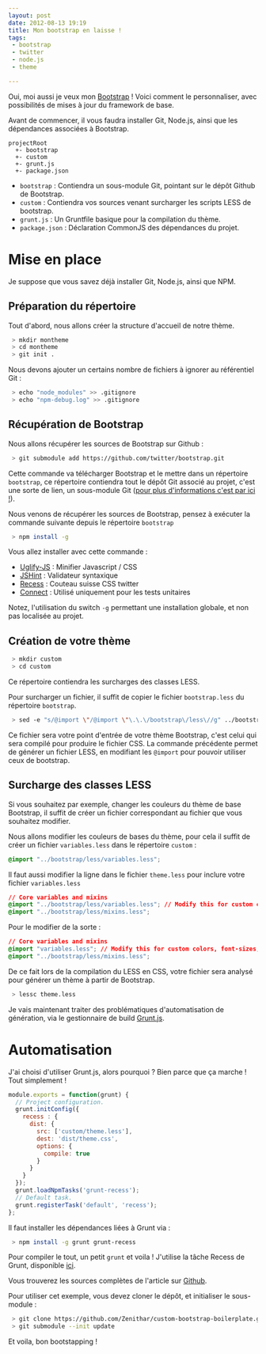 ```yaml
---
layout: post
date: 2012-08-13 19:19
title: Mon bootstrap en laisse !
tags:
 - bootstrap
 - twitter
 - node.js
 - theme

---
```


Oui, moi aussi je veux mon [Bootstrap](http://twitter.github.com/bootstrap) ! Voici comment le personnaliser, avec possibilités de mises à jour du framework de base.

Avant de commencer, il vous faudra installer Git, Node.js, ainsi que les dépendances associées à Bootstrap.

```
projectRoot
  +- bootstrap
  +- custom	
  +- grunt.js		
  +- package.json
```

 * `bootstrap` : Contiendra un sous-module Git, pointant sur le dépôt Github de Bootstrap.
 * `custom` : Contiendra vos sources venant surcharger les scripts LESS de bootstrap.
 * `grunt.js` : Un Gruntfile basique pour la compilation du thème.
 * `package.json` : Déclaration CommonJS des dépendances du projet.
  
# Mise en place

Je suppose que vous savez déjà installer Git, Node.js, ainsi que NPM.

## Préparation du répertoire

Tout d'abord, nous allons créer la structure d'accueil de notre thème.

```bash
 > mkdir montheme
 > cd montheme
 > git init .
```

Nous devons ajouter un certains nombre de fichiers à ignorer au référentiel Git :

```bash
 > echo "node_modules" >> .gitignore
 > echo "npm-debug.log" >> .gitignore
```

## Récupération de Bootstrap

Nous allons récupérer les sources de Bootstrap sur Github :

```bash
 > git submodule add https://github.com/twitter/bootstrap.git
```

Cette commande va télécharger Bootstrap et le mettre dans un répertoire `bootstrap`, ce répertoire contiendra tout le dépôt Git associé au projet, c'est une sorte de lien, un sous-module Git ([pour plus d'informations c'est par ici !](http://git-scm.com/book/en/Git-Tools-Submodules)).

Nous venons de récupérer les sources de Bootstrap, pensez à exécuter la commande suivante depuis le répertoire `bootstrap`

```bash
 > npm install -g
```

Vous allez installer avec cette commande :

 * [Uglify-JS](https://github.com/mishoo/UglifyJS/) : Minifier Javascript / CSS
 * [JSHint](http://www.jshint.com/) : Validateur syntaxique
 * [Recess](http://twitter.github.com/recess/) : Couteau suisse CSS twitter
 * [Connect](http://www.senchalabs.org/connect/) : Utilisé uniquement pour les tests unitaires
 
Notez, l'utilisation du switch `-g` permettant une installation globale, et non pas localisée au projet.

## Création de votre thème

```bash
 > mkdir custom
 > cd custom
``` 

Ce répertoire contiendra les surcharges des classes LESS.

Pour surcharger un fichier, il suffit de copier le fichier `bootstrap.less` du répertoire `bootstrap`.

```bash
 > sed -e "s/@import \"/@import \"\.\.\/bootstrap\/less\//g" ../bootstrap/less/bootstrap.less > theme.less
```

Ce fichier sera votre point d'entrée de votre thème Bootstrap, c'est celui qui sera compilé pour produire le fichier CSS.
La commande précédente permet de générer un fichier LESS, en modifiant les `@import` pour pouvoir utiliser ceux de bootstrap.

## Surcharge des classes LESS

Si vous souhaitez par exemple, changer les couleurs du thème de base Bootstrap, il suffit de créer un fichier correspondant au fichier que vous souhaitez modifier.

Nous allons modifier les couleurs de bases du thème, pour cela il suffit de créer un fichier `variables.less` dans le répertoire `custom` :

```css
@import "../bootstrap/less/variables.less";
```

Il faut aussi modifier la ligne dans le fichier `theme.less` pour inclure votre fichier `variables.less`

```css
// Core variables and mixins
@import "../bootstrap/less/variables.less"; // Modify this for custom colors, font-sizes, etc
@import "../bootstrap/less/mixins.less";
```

Pour le modifier de la sorte :

```css
// Core variables and mixins
@import "variables.less"; // Modify this for custom colors, font-sizes, etc
@import "../bootstrap/less/mixins.less";
```

De ce fait lors de la compilation du LESS en CSS, votre fichier sera analysé pour générer un thème à partir de Bootstrap.

```bash
 > lessc theme.less
```
Je vais maintenant traiter des problématiques d'automatisation de génération, via le gestionnaire de build [Grunt.js](https://github.com/cowboy/grunt).

# Automatisation

J'ai choisi d'utiliser Grunt.js, alors pourquoi ? Bien parce que ça marche ! Tout simplement !

```javascript
module.exports = function(grunt) {
  // Project configuration.
  grunt.initConfig({
    recess : {
      dist: {
        src: ['custom/theme.less'],
        dest: 'dist/theme.css',
        options: {
          compile: true
        }
      }
    }
  });
  grunt.loadNpmTasks('grunt-recess');
  // Default task.
  grunt.registerTask('default', 'recess');
};
```

Il faut installer les dépendances liées à Grunt via :

```bash
 > npm install -g grunt grunt-recess
```

Pour compiler le tout, un petit `grunt` et voila ! J'utilise la tâche Recess de Grunt, disponible [ici](https://github.com/sindresorhus/grunt-recess).

Vous trouverez les sources complètes de l'article sur [Github](https://github.com/Zenithar/custom-bootstrap-boilerplate).

Pour utiliser cet exemple, vous devez cloner le dépôt, et initialiser le sous-module :

```bash
 > git clone https://github.com/Zenithar/custom-bootstrap-boilerplate.git
 > git submodule --init update
``` 

Et voila, bon bootstapping !











 
